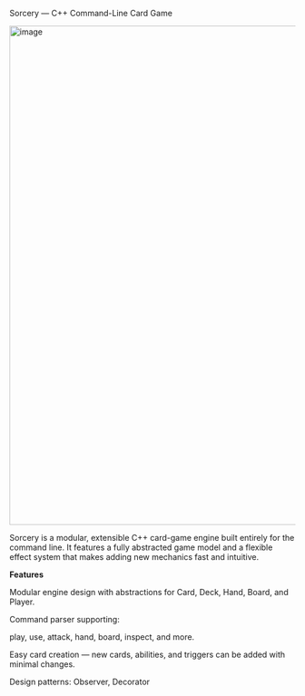 Sorcery — C++ Command-Line Card Game

<img width="1520" height="880" alt="image" src="https://github.com/user-attachments/assets/582bdf56-b0cf-4e94-b438-4cf049fdfc8e" />

Sorcery is a modular, extensible C++ card-game engine built entirely for the command line.
It features a fully abstracted game model and a flexible effect system that makes adding new mechanics fast and intuitive.

**Features**

Modular engine design with abstractions for Card, Deck, Hand, Board, and Player.

Command parser supporting:

play, use, attack, hand, board, inspect, and more.

Easy card creation — new cards, abilities, and triggers can be added with minimal changes.

Design patterns: Observer, Decorator
